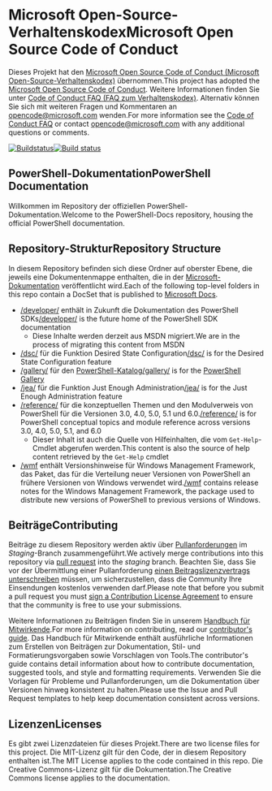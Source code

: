 # <a name="microsoft-open-source-code-of-conduct"></a><span data-ttu-id="e90b1-101">Microsoft Open-Source-Verhaltenskodex</span><span class="sxs-lookup"><span data-stu-id="e90b1-101">Microsoft Open Source Code of Conduct</span></span>

<span data-ttu-id="e90b1-102">Dieses Projekt hat den [Microsoft Open Source Code of Conduct (Microsoft Open-Source-Verhaltenskodex)](https://opensource.microsoft.com/codeofconduct/) übernommen.</span><span class="sxs-lookup"><span data-stu-id="e90b1-102">This project has adopted the [Microsoft Open Source Code of Conduct](https://opensource.microsoft.com/codeofconduct/).</span></span>
<span data-ttu-id="e90b1-103">Weitere Informationen finden Sie unter [Code of Conduct FAQ (FAQ zum Verhaltenskodex)](https://opensource.microsoft.com/codeofconduct/faq/). Alternativ können Sie sich mit weiteren Fragen und Kommentaren an [opencode@microsoft.com](mailto:opencode@microsoft.com) wenden.</span><span class="sxs-lookup"><span data-stu-id="e90b1-103">For more information see the [Code of Conduct FAQ](https://opensource.microsoft.com/codeofconduct/faq/) or contact [opencode@microsoft.com](mailto:opencode@microsoft.com) with any additional questions or comments.</span></span>

<span data-ttu-id="e90b1-104">[![Buildstatus](https://ci.appveyor.com/api/projects/status/onshefxnc4g4pv87/branch/staging?svg=true)](https://ci.appveyor.com/project/PowerShell/powershell-docs/branch/staging)</span><span class="sxs-lookup"><span data-stu-id="e90b1-104">[![Build status](https://ci.appveyor.com/api/projects/status/onshefxnc4g4pv87/branch/staging?svg=true)](https://ci.appveyor.com/project/PowerShell/powershell-docs/branch/staging)</span></span>

## <a name="powershell-documentation"></a><span data-ttu-id="e90b1-105">PowerShell-Dokumentation</span><span class="sxs-lookup"><span data-stu-id="e90b1-105">PowerShell Documentation</span></span>

<span data-ttu-id="e90b1-106">Willkommen im Repository der offiziellen PowerShell-Dokumentation.</span><span class="sxs-lookup"><span data-stu-id="e90b1-106">Welcome to the PowerShell-Docs repository, housing the official PowerShell documentation.</span></span>

## <a name="repository-structure"></a><span data-ttu-id="e90b1-107">Repository-Struktur</span><span class="sxs-lookup"><span data-stu-id="e90b1-107">Repository Structure</span></span>

<span data-ttu-id="e90b1-108">In diesem Repository befinden sich diese Ordner auf oberster Ebene, die jeweils eine Dokumentenmappe enthalten, die in der [Microsoft-Dokumentation](https://docs.microsoft.com/powershell) veröffentlicht wird.</span><span class="sxs-lookup"><span data-stu-id="e90b1-108">Each of the following top-level folders in this repo contain a DocSet that is published to [Microsoft Docs](https://docs.microsoft.com/powershell).</span></span>

- <span data-ttu-id="e90b1-109">[/developer/](https://docs.microsoft.com/powershell/developer/) enthält in Zukunft die Dokumentation des PowerShell SDKs</span><span class="sxs-lookup"><span data-stu-id="e90b1-109">[/developer/](https://docs.microsoft.com/powershell/developer/) is the future home of the PowerShell SDK documentation</span></span>
  - <span data-ttu-id="e90b1-110">Diese Inhalte werden derzeit aus MSDN migriert.</span><span class="sxs-lookup"><span data-stu-id="e90b1-110">We are in the process of migrating this content from MSDN</span></span>
- <span data-ttu-id="e90b1-111">[/dsc/](https://docs.microsoft.com/powershell/dsc/) für die Funktion Desired State Configuration</span><span class="sxs-lookup"><span data-stu-id="e90b1-111">[/dsc/](https://docs.microsoft.com/powershell/dsc/) is for the Desired State Configuration feature</span></span>
- <span data-ttu-id="e90b1-112">[/gallery/](https://docs.microsoft.com/powershell/gallery) für den [PowerShell-Katalog](https://www.powershellgallery.com/)</span><span class="sxs-lookup"><span data-stu-id="e90b1-112">[/gallery/](https://docs.microsoft.com/powershell/gallery) is for the [PowerShell Gallery](https://www.powershellgallery.com/)</span></span>
- <span data-ttu-id="e90b1-113">[/jea/](https://docs.microsoft.com/powershell/jea/) für die Funktion Just Enough Administration</span><span class="sxs-lookup"><span data-stu-id="e90b1-113">[/jea/](https://docs.microsoft.com/powershell/jea/) is for the Just Enough Administration feature</span></span>
- <span data-ttu-id="e90b1-114">[/reference/](https://docs.microsoft.com/powershell/scripting/) für die konzeptuellen Themen und den Modulverweis von PowerShell für die Versionen 3.0, 4.0, 5.0, 5.1 und 6.0.</span><span class="sxs-lookup"><span data-stu-id="e90b1-114">[/reference/](https://docs.microsoft.com/powershell/scripting/) is for PowerShell conceptual topics and module reference across versions 3.0, 4.0, 5.0, 5.1, and 6.0</span></span>
  - <span data-ttu-id="e90b1-115">Dieser Inhalt ist auch die Quelle von Hilfeinhalten, die vom `Get-Help`-Cmdlet abgerufen werden.</span><span class="sxs-lookup"><span data-stu-id="e90b1-115">This content is also the source of help content retrieved by the `Get-Help` cmdlet</span></span>
- <span data-ttu-id="e90b1-116">[/wmf](https://docs.microsoft.com/powershell/wmf/readme) enthält Versionshinweise für Windows Management Framework, das Paket, das für die Verteilung neuer Versionen von PowerShell an frühere Versionen von Windows verwendet wird.</span><span class="sxs-lookup"><span data-stu-id="e90b1-116">[/wmf](https://docs.microsoft.com/powershell/wmf/readme) contains release notes for the Windows Management Framework, the package used to distribute new versions of PowerShell to previous versions of Windows.</span></span>

## <a name="contributing"></a><span data-ttu-id="e90b1-117">Beiträge</span><span class="sxs-lookup"><span data-stu-id="e90b1-117">Contributing</span></span>

<span data-ttu-id="e90b1-118">Beiträge zu diesem Repository werden aktiv über [Pullanforderungen](https://help.github.com/articles/using-pull-requests/) im *Staging*-Branch zusammengeführt.</span><span class="sxs-lookup"><span data-stu-id="e90b1-118">We actively merge contributions into this repository via [pull request](https://help.github.com/articles/using-pull-requests/) into the *staging* branch.</span></span>
<span data-ttu-id="e90b1-119">Beachten Sie, dass Sie vor der Übermittlung einer Pullanforderung [einen Beitragslizenzvertrags unterschreiben](https://cla.microsoft.com/) müssen, um sicherzustellen, dass die Community Ihre Einsendungen kostenlos verwenden darf.</span><span class="sxs-lookup"><span data-stu-id="e90b1-119">Please note that before you submit a pull request you must [sign a Contribution License Agreement](https://cla.microsoft.com/) to ensure that the community is free to use your submissions.</span></span>

<span data-ttu-id="e90b1-120">Weitere Informationen zu Beiträgen finden Sie in unserem [Handbuch für Mitwirkende](CONTRIBUTING.md).</span><span class="sxs-lookup"><span data-stu-id="e90b1-120">For more information on contributing, read our [contributor's guide](CONTRIBUTING.md).</span></span>
<span data-ttu-id="e90b1-121">Das Handbuch für Mitwirkende enthält ausführliche Informationen zum Erstellen von Beiträgen zur Dokumentation, Stil- und Formatierungsvorgaben sowie Vorschlagen von Tools.</span><span class="sxs-lookup"><span data-stu-id="e90b1-121">The contributor's guide contains detail information about how to contribute documentation, suggested tools, and style and formatting requirements.</span></span>
<span data-ttu-id="e90b1-122">Verwenden Sie die Vorlagen für Probleme und Pullanforderungen, um die Dokumentation über Versionen hinweg konsistent zu halten.</span><span class="sxs-lookup"><span data-stu-id="e90b1-122">Please use the Issue and Pull Request templates to help keep documentation consistent across versions.</span></span>

## <a name="licenses"></a><span data-ttu-id="e90b1-123">Lizenzen</span><span class="sxs-lookup"><span data-stu-id="e90b1-123">Licenses</span></span>

<span data-ttu-id="e90b1-124">Es gibt zwei Lizenzdateien für dieses Projekt.</span><span class="sxs-lookup"><span data-stu-id="e90b1-124">There are two license files for this project.</span></span>
<span data-ttu-id="e90b1-125">Die MIT-Lizenz gilt für den Code, der in diesem Repository enthalten ist.</span><span class="sxs-lookup"><span data-stu-id="e90b1-125">The MIT License applies to the code contained in this repo.</span></span>
<span data-ttu-id="e90b1-126">Die Creative Commons-Lizenz gilt für die Dokumentation.</span><span class="sxs-lookup"><span data-stu-id="e90b1-126">The Creative Commons license applies to the documentation.</span></span>